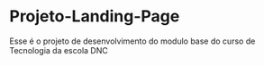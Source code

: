 # Projeto-Landing-Page
Esse é o projeto de desenvolvimento do modulo base do curso de Tecnologia da escola DNC
